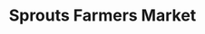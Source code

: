 ---
title: "Sprouts Farmers Market"
url: /las-vegas/sprouts-farmers-market-south-rainbow-boulevard/
shop: supermarket
---